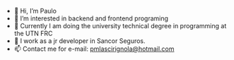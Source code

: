 - 👋 Hi, I’m Paulo
- 👀 I’m interested in backend and frontend programing
- 🌱 Currently I am doing the university technical degree in programming at the UTN FRC
- 💞️ I work as a jr developer in Sancor Seguros.
- 📫 Contact me for e-mail: pmlascirignola@hotmail.com
<!---
PauloL89/PauloL89 is a ✨ special ✨ repository because its `README.md` (this file) appears on your GitHub profile.
You can click the Preview link to take a look at your changes.
--->
